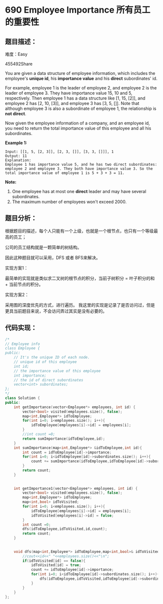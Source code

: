 # 690 Employee Importance 所有员工的重要性 

## 题目描述：

难度：Easy

455492Share

You are given a data structure of employee information, which includes the employee's **unique id**, his **importance value** and his **direct** subordinates' id.

For example, employee 1 is the leader of employee 2, and employee 2 is the leader of employee 3. They have importance value 15, 10 and 5, respectively. Then employee 1 has a data structure like [1, 15, [2]], and employee 2 has [2, 10, [3]], and employee 3 has [3, 5, []]. Note that although employee 3 is also a subordinate of employee 1, the relationship is **not direct**.

Now given the employee information of a company, and an employee id, you need to return the total importance value of this employee and all his subordinates.

**Example 1:**

```out
Input: [[1, 5, [2, 3]], [2, 3, []], [3, 3, []]], 1
Output: 11
Explanation:
Employee 1 has importance value 5, and he has two direct subordinates: employee 2 and employee 3. They both have importance value 3. So the total importance value of employee 1 is 5 + 3 + 3 = 11.
```

**Note:**

1. One employee has at most one **direct** leader and may have several subordinates.
2. The maximum number of employees won't exceed 2000.



## 题目分析：

根据题目的描述，每个人只能有一个上级，也就是一个根节点，也只有一个等级最高的员工；

公司的员工结构就是一颗简单的树结构。

因此这种题目就可以采用，DFS 或者 BFS来解决。

实现方案1：

最简单的实现就是类似求二叉树的根节点的积分，当前子树积分 = 叶子积分的和 + 当前节点的积分。

实现方案2：

采用图的深度优先的方式，进行遍历。 我这里的实现是记录了是否访问过，但是更具当前题目来说，不会访问弄过其实是没有必要的。



## 代码实现：
```c++
/*
// Employee info
class Employee {
public:
    // It's the unique ID of each node.
    // unique id of this employee
    int id;
    // the importance value of this employee
    int importance;
    // the id of direct subordinates
    vector<int> subordinates;
};
*/
class Solution {
public:
    int getImportance(vector<Employee*> employees, int id) {
        vector<bool> visited(employees.size(), false);
        map<int,Employee*> idToEmployee;
        for(int i=0; i<employees.size(); i++){
            idToEmployee[employees[i]->id] = employees[i];
        }
        //int count =0;
        return sumImportance(idToEmployee,id);
    }
    int sumImportance(map<int,Employee*> &idToEmployee,int id){
        int count = idToEmployee[id]->importance;
        for(int i=0; i<idToEmployee[id]->subordinates.size(); i++){
            count += sumImportance(idToEmployee,idToEmployee[id]->subordinates[i]);
        }
        return count;
    }
    
    
    int getImportance1(vector<Employee*> employees, int id) {
        vector<bool> visited(employees.size(), false);
        map<int,Employee*> idToEmployee;
        map<int,bool> idToVisited;
        for(int i=0; i<employees.size(); i++){
            idToEmployee[employees[i]->id] = employees[i];
            idToVisited[employees[i]->id] = false;
        }
        int count =0;
        dfs(idToEmployee,idToVisited,id,count);
        return count;
    }
    
    
    void dfs(map<int,Employee*> idToEmployee,map<int,bool>& idToVisited,int id,int &count){
        //cout<<id<<" "<<employees.size()<<"\n";
        if(idToVisited[id] == false){
            idToVisited[id] = true;
            count += idToEmployee[id]->importance;
            for(int i=0; i<idToEmployee[id]->subordinates.size(); i++){
                dfs(idToEmployee,idToVisited,idToEmployee[id]->subordinates[i],count);
            }
        }
    }
};
```